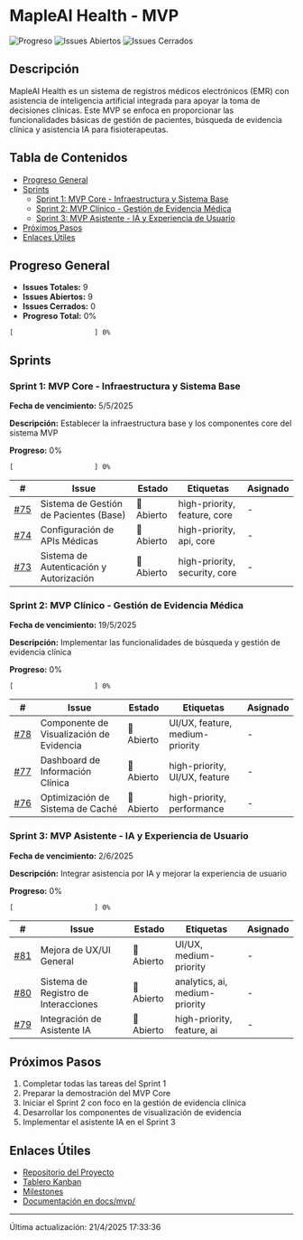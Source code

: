 # MapleAI Health - MVP

![Progreso](https://progress-bar.dev/0/?width=400&title=Progreso%20Total) ![Issues Abiertos](https://img.shields.io/badge/Issues%20Abiertos-9-yellow) ![Issues Cerrados](https://img.shields.io/badge/Issues%20Cerrados-0-green)

## Descripción

MapleAI Health es un sistema de registros médicos electrónicos (EMR) con asistencia de inteligencia artificial integrada para apoyar la toma de decisiones clínicas. Este MVP se enfoca en proporcionar las funcionalidades básicas de gestión de pacientes, búsqueda de evidencia clínica y asistencia IA para fisioterapeutas.

## Tabla de Contenidos

- [Progreso General](#progreso-general)
- [Sprints](#sprints)
  - [Sprint 1: MVP Core - Infraestructura y Sistema Base](#sprint-1-mvp-core-infraestructura-y-sistema-base)
  - [Sprint 2: MVP Clínico - Gestión de Evidencia Médica](#sprint-2-mvp-clnico-gestin-de-evidencia-mdica)
  - [Sprint 3: MVP Asistente - IA y Experiencia de Usuario](#sprint-3-mvp-asistente-ia-y-experiencia-de-usuario)
- [Próximos Pasos](#próximos-pasos)
- [Enlaces Útiles](#enlaces-útiles)

## Progreso General

- **Issues Totales:** 9
- **Issues Abiertos:** 9
- **Issues Cerrados:** 0
- **Progreso Total:** 0%

```
[                    ] 0%
```

## Sprints

### Sprint 1: MVP Core - Infraestructura y Sistema Base

**Fecha de vencimiento:** 5/5/2025

**Descripción:** Establecer la infraestructura base y los componentes core del sistema MVP

**Progreso:** 0%

```
[                    ] 0%
```

| # | Issue | Estado | Etiquetas | Asignado |
|---|-------|--------|-----------|----------|
| [#75](https://github.com/Maurosg78/MapleAIHealth/issues/75) | Sistema de Gestión de Pacientes (Base) | 🔴 Abierto | high-priority, feature, core | - |
| [#74](https://github.com/Maurosg78/MapleAIHealth/issues/74) | Configuración de APIs Médicas | 🔴 Abierto | high-priority, api, core | - |
| [#73](https://github.com/Maurosg78/MapleAIHealth/issues/73) | Sistema de Autenticación y Autorización | 🔴 Abierto | high-priority, security, core | - |

### Sprint 2: MVP Clínico - Gestión de Evidencia Médica

**Fecha de vencimiento:** 19/5/2025

**Descripción:** Implementar las funcionalidades de búsqueda y gestión de evidencia clínica

**Progreso:** 0%

```
[                    ] 0%
```

| # | Issue | Estado | Etiquetas | Asignado |
|---|-------|--------|-----------|----------|
| [#78](https://github.com/Maurosg78/MapleAIHealth/issues/78) | Componente de Visualización de Evidencia | 🔴 Abierto | UI/UX, feature, medium-priority | - |
| [#77](https://github.com/Maurosg78/MapleAIHealth/issues/77) | Dashboard de Información Clínica | 🔴 Abierto | high-priority, UI/UX, feature | - |
| [#76](https://github.com/Maurosg78/MapleAIHealth/issues/76) | Optimización de Sistema de Caché | 🔴 Abierto | high-priority, performance | - |

### Sprint 3: MVP Asistente - IA y Experiencia de Usuario

**Fecha de vencimiento:** 2/6/2025

**Descripción:** Integrar asistencia por IA y mejorar la experiencia de usuario

**Progreso:** 0%

```
[                    ] 0%
```

| # | Issue | Estado | Etiquetas | Asignado |
|---|-------|--------|-----------|----------|
| [#81](https://github.com/Maurosg78/MapleAIHealth/issues/81) | Mejora de UX/UI General | 🔴 Abierto | UI/UX, medium-priority | - |
| [#80](https://github.com/Maurosg78/MapleAIHealth/issues/80) | Sistema de Registro de Interacciones | 🔴 Abierto | analytics, ai, medium-priority | - |
| [#79](https://github.com/Maurosg78/MapleAIHealth/issues/79) | Integración de Asistente IA | 🔴 Abierto | high-priority, feature, ai | - |

## Próximos Pasos

1. Completar todas las tareas del Sprint 1
2. Preparar la demostración del MVP Core
3. Iniciar el Sprint 2 con foco en la gestión de evidencia clínica
4. Desarrollar los componentes de visualización de evidencia
5. Implementar el asistente IA en el Sprint 3

## Enlaces Útiles

- [Repositorio del Proyecto](https://github.com/Maurosg78/MapleAIHealth)
- [Tablero Kanban](https://github.com/Maurosg78/MapleAIHealth/projects/11)
- [Milestones](https://github.com/Maurosg78/MapleAIHealth/milestones)
- [Documentación en docs/mvp/](./docs/mvp/)

---

Última actualización: 21/4/2025 17:33:36
